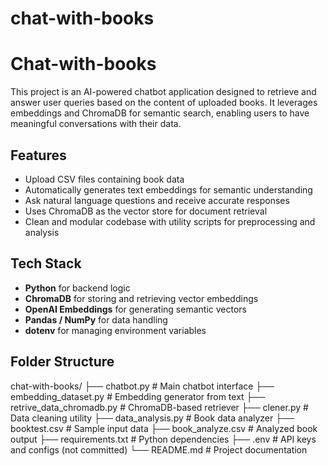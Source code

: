# chat-with-books

# Chat-with-books

This project is an AI-powered chatbot application designed to retrieve and answer user queries based on the content of uploaded books. It leverages embeddings and ChromaDB for semantic search, enabling users to have meaningful conversations with their data.

## Features

- Upload CSV files containing book data
- Automatically generates text embeddings for semantic understanding
- Ask natural language questions and receive accurate responses
- Uses ChromaDB as the vector store for document retrieval
- Clean and modular codebase with utility scripts for preprocessing and analysis

## Tech Stack

- **Python** for backend logic
- **ChromaDB** for storing and retrieving vector embeddings
- **OpenAI Embeddings** for generating semantic vectors
- **Pandas / NumPy** for data handling
- **dotenv** for managing environment variables
  
## Folder Structure
chat-with-books/
├── chatbot.py # Main chatbot interface
├── embedding_dataset.py # Embedding generator from text
├── retrive_data_chromadb.py # ChromaDB-based retriever
├── clener.py # Data cleaning utility
├── data_analysis.py # Book data analyzer
├── booktest.csv # Sample input data
├── book_analyze.csv # Analyzed book output
├── requirements.txt # Python dependencies
├── .env # API keys and configs (not committed)
└── README.md # Project documentation



